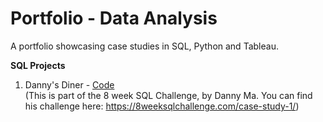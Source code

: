 # Portfolio - Data Analysis
A portfolio showcasing case studies in SQL, Python and Tableau. 

**SQL Projects**

1. Danny's Diner - [Code](https://github.com/Mansi242401/Portfolio/blob/main/sql_queries_with_results1) <br>
 (This is part of the 8 week SQL Challenge, by Danny Ma. You can find his challenge here: https://8weeksqlchallenge.com/case-study-1/)
